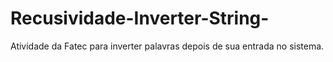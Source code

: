 # Recusividade-Inverter-String-
Atividade da Fatec para inverter  palavras depois de sua entrada no sistema. 

